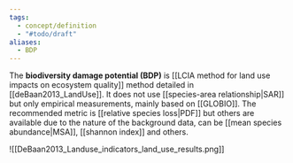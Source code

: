 ```yaml
---
tags:
  - concept/definition
  - "#todo/draft"
aliases:
  - BDP
---
```

The **biodiversity damage potential (BDP)** is [[LCIA method for land use impacts on ecosystem quality]] method detailed in [[deBaan2013_LandUse]].
It does not use [[species-area relationship|SAR]] but only empirical measurements, mainly based on [[GLOBIO]].
The recommended metric is [[relative species loss|PDF]] but others are available due to the nature of the background data, can be [[mean species abundance|MSA]], [[shannon index]] and others.


![[DeBaan2013_Landuse_indicators_land_use_results.png]]